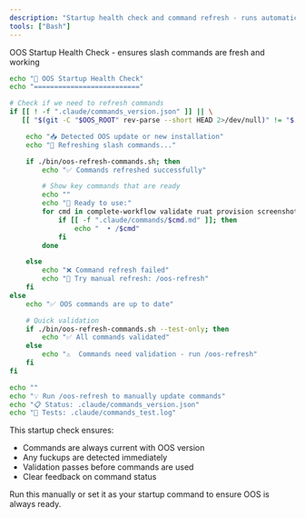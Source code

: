 ```yaml
---
description: "Startup health check and command refresh - runs automatically to ensure OOS is ready"
tools: ["Bash"]
---
```


OOS Startup Health Check - ensures slash commands are fresh and working

```bash
echo "🚀 OOS Startup Health Check"
echo "=========================="

# Check if we need to refresh commands
if [[ ! -f ".claude/commands_version.json" ]] || \
   [[ "$(git -C "$OOS_ROOT" rev-parse --short HEAD 2>/dev/null)" != "$(jq -r '.oos_version // "unknown"' .claude/commands_version.json 2>/dev/null)" ]]; then

    echo "📥 Detected OOS update or new installation"
    echo "🔄 Refreshing slash commands..."

    if ./bin/oos-refresh-commands.sh; then
        echo "✅ Commands refreshed successfully"

        # Show key commands that are ready
        echo ""
        echo "🎯 Ready to use:"
        for cmd in complete-workflow validate ruat provision screenshot oos-refresh; do
            if [[ -f ".claude/commands/$cmd.md" ]]; then
                echo "  • /$cmd"
            fi
        done

    else
        echo "❌ Command refresh failed"
        echo "🔧 Try manual refresh: /oos-refresh"
    fi
else
    echo "✅ OOS commands are up to date"

    # Quick validation
    if ./bin/oos-refresh-commands.sh --test-only; then
        echo "✅ All commands validated"
    else
        echo "⚠️  Commands need validation - run /oos-refresh"
    fi
fi

echo ""
echo "💡 Run /oos-refresh to manually update commands"
echo "📋 Status: .claude/commands_version.json"
echo "🧪 Tests: .claude/commands_test.log"
```

This startup check ensures:
- Commands are always current with OOS version
- Any fuckups are detected immediately
- Validation passes before commands are used
- Clear feedback on command status

Run this manually or set it as your startup command to ensure OOS is always ready.